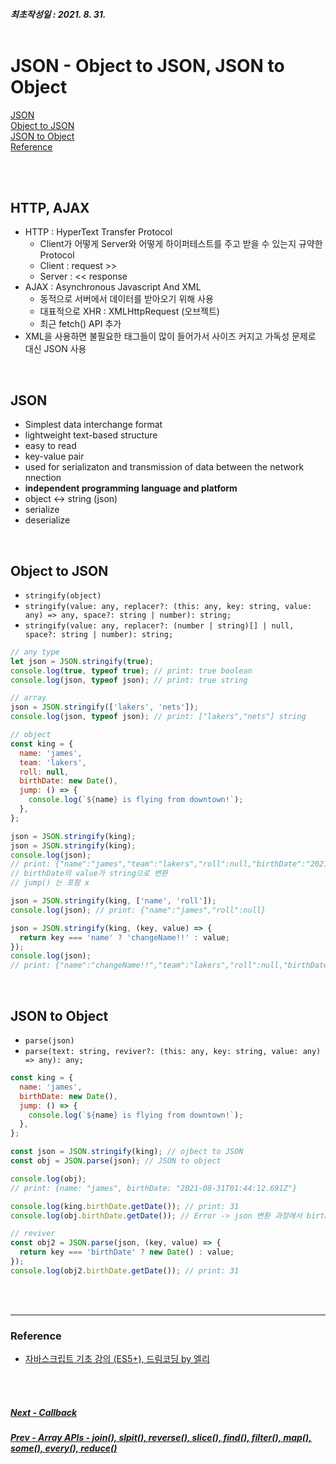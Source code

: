 ##### 최초작성일 : 2021. 8. 31.<br><br>

# JSON - Object to JSON, JSON to Object

[JSON](#json)  
[Object to JSON](#object-to-json)  
[JSON to Object](#json-to-object)  
[Reference](#reference)

<br><br>

## HTTP, AJAX

- HTTP : HyperText Transfer Protocol
  - Client가 어떻게 Server와 어떻게 하이퍼테스트를 주고 받을 수 있는지 규약한 Protocol
  - Client : request >>
  - Server : << response
- AJAX : Asynchronous Javascript And XML
  - 동적으로 서버에서 데이터를 받아오기 위해 사용
  - 대표적으로 XHR : XMLHttpRequest (오브젝트)
  - 최근 fetch() API 추가
- XML을 사용하면 불필요한 태그들이 많이 들어가서 사이즈 커지고 가독성 문제로 대신 JSON 사용

<br>

## JSON

- Simplest data interchange format
- lightweight text-based structure
- easy to read
- key-value pair
- used for serializaton and transmission of data between the network nnection
- **independent programming language and platform**
- object <-> string (json)
- serialize
- deserialize

<br>

## Object to JSON

- `stringify(object)`
- `stringify(value: any, replacer?: (this: any, key: string, value: any) => any, space?: string | number): string;`
- `stringify(value: any, replacer?: (number | string)[] | null, space?: string | number): string;`

```js
// any type
let json = JSON.stringify(true);
console.log(true, typeof true); // print: true boolean
console.log(json, typeof json); // print: true string

// array
json = JSON.stringify(['lakers', 'nets']);
console.log(json, typeof json); // print: ["lakers","nets"] string

// object
const king = {
  name: 'james',
  team: 'lakers',
  roll: null,
  birthDate: new Date(),
  jump: () => {
    console.log(`${name} is flying from downtown!`);
  },
};

json = JSON.stringify(king);
json = JSON.stringify(king);
console.log(json);
// print: {"name":"james","team":"lakers","roll":null,"birthDate":"2021-08-31T01:34:42.305Z"}
// birthDate의 value가 string으로 변환
// jump() 는 포함 x

json = JSON.stringify(king, ['name', 'roll']);
console.log(json); // print: {"name":"james","roll":null}

json = JSON.stringify(king, (key, value) => {
  return key === 'name' ? 'changeName!!' : value;
});
console.log(json);
// print: {"name":"changeName!!","team":"lakers","roll":null,"birthDate":"2021-08-31T01:40:50.156Z"}
```

<br>

## JSON to Object

- `parse(json)`
- `parse(text: string, reviver?: (this: any, key: string, value: any) => any): any;`

```js
const king = {
  name: 'james',
  birthDate: new Date(),
  jump: () => {
    console.log(`${name} is flying from downtown!`);
  },
};

const json = JSON.stringify(king); // ojbect to JSON
const obj = JSON.parse(json); // JSON to object

console.log(obj);
// print: {name: "james", birthDate: "2021-08-31T01:44:12.691Z"}

console.log(king.birthDate.getDate()); // print: 31
console.log(obj.birthDate.getDate()); // Error -> json 변환 과정에서 birth가 stirng으로 됨

// reviver
const obj2 = JSON.parse(json, (key, value) => {
  return key === 'birthDate' ? new Date() : value;
});
console.log(obj2.birthDate.getDate()); // print: 31
```

<br><br>

---

### **Reference**

- [자바스크립트 기초 강의 (ES5+), 드림코딩 by 엘리](https://www.youtube.com/playlist?list=PLv2d7VI9OotTVOL4QmPfvJWPJvkmv6h-2)

<br><br>

##### [Next - Callback](/Javascript/basic_14_callback.md)

##### [Prev - Array APIs - join(), slpit(), reverse(), slice(), find(), filter(), map(), some(), every(), reduce()](/Javascript/basic_12_array_api.md)
